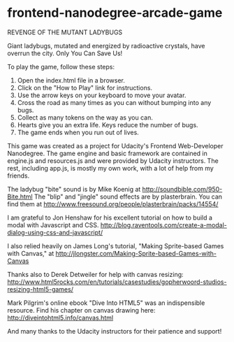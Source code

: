 frontend-nanodegree-arcade-game
===============================

REVENGE OF THE MUTANT LADYBUGS

Giant ladybugs, mutated and energized by radioactive crystals, 
have overrun the city. Only You Can Save Us!

To play the game, follow these steps:

1. Open the index.html file in a browser.
2. Click on the "How to Play" link for instructions.
3. Use the arrow keys on your keyboard to move your avatar.
4. Cross the road as many times as you can without bumping into any bugs.
5. Collect as many tokens on the way as you can.
6. Hearts give you an extra life. Keys reduce the number of bugs.
7. The game ends when you run out of lives. 


This game was created as a project for Udacity's Frontend Web-Developer Nanodegree.
The game engine and basic framework are contained in engine.js and resources.js and 
were provided by Udacity instructors. The rest, including app.js, is mostly my own work,
with a lot of help from my friends.

The ladybug "bite" sound is by Mike Koenig at http://soundbible.com/950-Bite.html
The "blip" and "jingle" sound effects are by plasterbrain. You can find them at
http://www.freesound.org/people/plasterbrain/packs/14554/

I am grateful to Jon Henshaw for his excellent tutorial on how to build a
modal with Javascript and CSS. 
http://blog.raventools.com/create-a-modal-dialog-using-css-and-javascript/

I also relied heavily on James Long's tutorial, "Making Sprite-based Games
with Canvas," at http://jlongster.com/Making-Sprite-based-Games-with-Canvas

Thanks also to Derek Detweiler for help with canvas resizing:
http://www.html5rocks.com/en/tutorials/casestudies/gopherwoord-studios-resizing-html5-games/

Mark Pilgrim's online ebook "Dive Into HTML5" was an indispensible resource. Find his
chapter on canvas drawing here: http://diveintohtml5.info/canvas.html

And many thanks to the Udacity instructors for their patience and support!